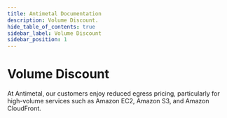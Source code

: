 ```yaml
---
title: Antimetal Documentation
description: Volume Discount.
hide_table_of_contents: true
sidebar_label: Volume Discount
sidebar_position: 1
---
```


# Volume Discount

At Antimetal, our customers enjoy reduced egress pricing, particularly for high-volume services such as Amazon EC2, Amazon S3, and Amazon CloudFront.

